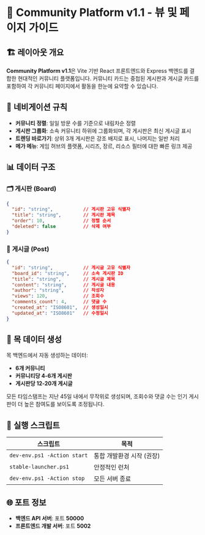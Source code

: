 # 📄 Community Platform v1.1 - 뷰 및 페이지 가이드

## 🏗️ **레이아웃 개요**
**Community Platform v1.1**은 Vite 기반 React 프론트엔드와 Express 백엔드를 결합한 현대적인 커뮤니티 플랫폼입니다. 커뮤니티 카드는 중첩된 게시판과 게시글 카드를 포함하여 각 커뮤니티 페이지에서 활동을 한눈에 요약할 수 있습니다.

## 🧭 **네비게이션 규칙**
- **커뮤니티 정렬**: 일일 방문 수를 기준으로 내림차순 정렬
- **게시판 그룹화**: 소속 커뮤니티 하위에 그룹화되며, 각 게시판은 최신 게시글 표시
- **트렌딩 바로가기**: 상위 3개 게시판은 강조 배지로 표시, 나머지는 일반 처리
- **메가 메뉴**: 게임 허브의 플랫폼, 시리즈, 장르, 리소스 필터에 대한 빠른 링크 제공

## 📊 **데이터 구조**

### 🗂️ **게시판 (Board)**
```json
{
  "id": "string",           // 게시판 고유 식별자
  "title": "string",        // 게시판 제목
  "order": 10,              // 정렬 순서
  "deleted": false          // 삭제 여부
}
```

### 📝 **게시글 (Post)**
```json
{
  "id": "string",           // 게시글 고유 식별자
  "board_id": "string",     // 소속 게시판 ID
  "title": "string",        // 게시글 제목
  "content": "string",      // 게시글 내용
  "author": "string",       // 작성자
  "views": 120,             // 조회수
  "comments_count": 4,      // 댓글 수
  "created_at": "ISO8601",  // 생성일시
  "updated_at": "ISO8601"   // 수정일시
}
```

## 🎲 **목 데이터 생성**
목 백엔드에서 자동 생성하는 데이터:
- **6개 커뮤니티**
- **커뮤니티당 4-6개 게시판**
- **게시판당 12-20개 게시글**

모든 타임스탬프는 지난 45일 내에서 무작위로 생성되며, 조회수와 댓글 수는 인기 게시판이 더 높은 참여도를 보이도록 조정됩니다.

## 🚀 **실행 스크립트**
| 스크립트                    | 목적                      |
| --------------------------- | ------------------------- |
| `dev-env.ps1 -Action start` | 통합 개발환경 시작 (권장) |
| `stable-launcher.ps1`       | 안정적인 런처             |
| `dev-env.ps1 -Action stop`  | 모든 서버 종료            |

## 🌐 **포트 정보**
- **백엔드 API 서버**: 포트 **50000**
- **프론트엔드 개발 서버**: 포트 **5002**
